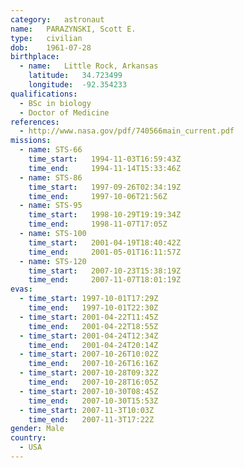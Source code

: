 ```yaml
---
category:	astronaut
name:	PARAZYNSKI, Scott E.
type:	civilian
dob:	1961-07-28
birthplace:
  - name:	Little Rock, Arkansas
    latitude:	34.723499
    longitude:	-92.354233
qualifications:
  - BSc in biology
  - Doctor of Medicine
references:
  - http://www.nasa.gov/pdf/740566main_current.pdf
missions:
  - name: STS-66
    time_start:   1994-11-03T16:59:43Z
    time_end:     1994-11-14T15:33:46Z
  - name: STS-86
    time_start:   1997-09-26T02:34:19Z
    time_end:     1997-10-06T21:56Z
  - name: STS-95
    time_start:   1998-10-29T19:19:34Z
    time_end:     1998-11-07T17:05Z
  - name: STS-100
    time_start:   2001-04-19T18:40:42Z
    time_end:     2001-05-01T16:11:57Z
  - name: STS-120
    time_start:   2007-10-23T15:38:19Z
    time_end:     2007-11-07T18:01:19Z
evas:
  - time_start: 1997-10-01T17:29Z
    time_end:   1997-10-01T22:30Z
  - time_start: 2001-04-22T11:45Z
    time_end:   2001-04-22T18:55Z
  - time_start: 2001-04-24T12:34Z
    time_end:   2001-04-24T20:14Z
  - time_start: 2007-10-26T10:02Z
    time_end:   2007-10-26T16:16Z
  - time_start: 2007-10-28T09:32Z
    time_end:   2007-10-28T16:05Z
  - time_start: 2007-10-30T08:45Z
    time_end:   2007-10-30T15:53Z
  - time_start: 2007-11-3T10:03Z
    time_end:   2007-11-3T17:22Z
gender:	Male
country:
  - USA
---
```

